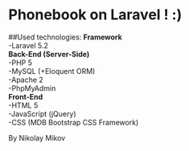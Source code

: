 # Phonebook on Laravel !   :)

##Used technologies:
  <b>Framework </b><br />
  -Laravel 5.2<br />
  <b> Back-End (Server-Side)</b><br />
  -PHP 5 <br />
  -MySQL (+Eloquent ORM)<br />
  -Apache 2 <br />
  -PhpMyAdmin <br />
   <b>Front-End</b><br />
  -HTML 5<br />
  -JavaScript (jQuery)<br />
  -CSS (MDB Bootstrap CSS Framework)<br />
  
  

  By Nikolay Mikov
